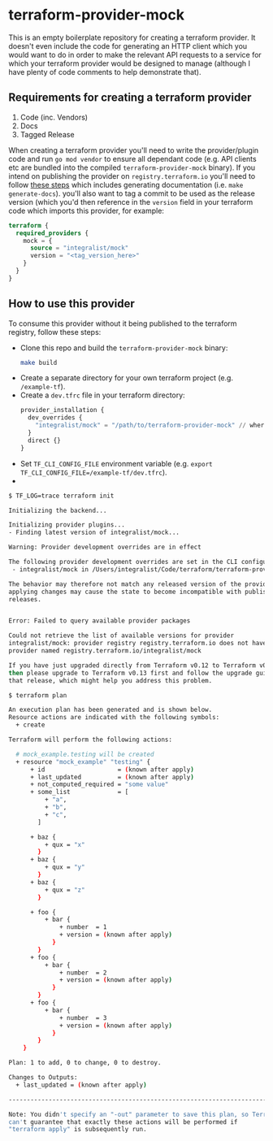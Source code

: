 # terraform-provider-mock

This is an empty boilerplate repository for creating a terraform provider. It doesn't even include the code for generating an HTTP client which you would want to do in order to make the relevant API requests to a service for which your terraform provider would be designed to manage (although I have plenty of code comments to help demonstrate that).

## Requirements for creating a terraform provider

1. Code (inc. Vendors)
2. Docs
3. Tagged Release

When creating a terraform provider you'll need to write the provider/plugin code and run `go mod vendor` to ensure all dependant code (e.g. API clients etc are bundled into the compiled `terraform-provider-mock` binary). If you intend on publishing the provider on `registry.terraform.io` you'll need to follow [these steps](https://www.terraform.io/docs/registry/providers/publishing.html) which includes generating documentation (i.e. `make generate-docs`). you'll also want to tag a commit to be used as the release version (which you'd then reference in the `version` field in your terraform code which imports this provider, for example:

```tf
terraform {
  required_providers {
    mock = {
      source = "integralist/mock"
      version = "<tag_version_here>"
    }
  }
}
```

## How to use this provider

To consume this provider without it being published to the terraform registry, follow these steps:

- Clone this repo and build the `terraform-provider-mock` binary:  
  ```bash
  make build
  ```
- Create a separate directory for your own terraform project (e.g. `/example-tf`).
- Create a `dev.tfrc` file in your terraform directory:
  ```tf
  provider_installation {
    dev_overrides {
      "integralist/mock" = "/path/to/terraform-provider-mock" // wherever the binary is.
    }
    direct {}
  }
  ```
- Set `TF_CLI_CONFIG_FILE` environment variable (e.g. `export TF_CLI_CONFIG_FILE=/example-tf/dev.tfrc`).
- 

```bash
$ TF_LOG=trace terraform init

Initializing the backend...

Initializing provider plugins...
- Finding latest version of integralist/mock...

Warning: Provider development overrides are in effect

The following provider development overrides are set in the CLI configuration:
 - integralist/mock in /Users/integralist/Code/terraform/terraform-provider-mock

The behavior may therefore not match any released version of the provider and
applying changes may cause the state to become incompatible with published
releases.


Error: Failed to query available provider packages

Could not retrieve the list of available versions for provider
integralist/mock: provider registry registry.terraform.io does not have a
provider named registry.terraform.io/integralist/mock

If you have just upgraded directly from Terraform v0.12 to Terraform v0.14
then please upgrade to Terraform v0.13 first and follow the upgrade guide for
that release, which might help you address this problem.
```

```bash
$ terraform plan

An execution plan has been generated and is shown below.
Resource actions are indicated with the following symbols:
  + create

Terraform will perform the following actions:

  # mock_example.testing will be created
  + resource "mock_example" "testing" {
      + id                    = (known after apply)
      + last_updated          = (known after apply)
      + not_computed_required = "some value"
      + some_list             = [
          + "a",
          + "b",
          + "c",
        ]

      + baz {
          + qux = "x"
        }
      + baz {
          + qux = "y"
        }
      + baz {
          + qux = "z"
        }

      + foo {
          + bar {
              + number  = 1
              + version = (known after apply)
            }
        }
      + foo {
          + bar {
              + number  = 2
              + version = (known after apply)
            }
        }
      + foo {
          + bar {
              + number  = 3
              + version = (known after apply)
            }
        }
    }

Plan: 1 to add, 0 to change, 0 to destroy.

Changes to Outputs:
  + last_updated = (known after apply)

------------------------------------------------------------------------

Note: You didn't specify an "-out" parameter to save this plan, so Terraform
can't guarantee that exactly these actions will be performed if
"terraform apply" is subsequently run.
```
